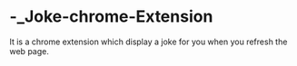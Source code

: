 # -_Joke-chrome-Extension
It is a chrome extension which display a joke for you when you refresh the web page. 

